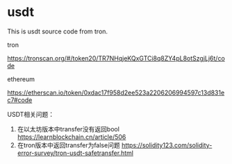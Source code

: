 # usdt
This is usdt source code from tron.

tron

https://tronscan.org/#/token20/TR7NHqjeKQxGTCi8q8ZY4pL8otSzgjLj6t/code

ethereum

https://etherscan.io/token/0xdac17f958d2ee523a2206206994597c13d831ec7#code

USDT相关问题：
1. 在以太坊版本中transfer没有返回bool https://learnblockchain.cn/article/506
2. 在tron版本中返回transfer为false问题 https://solidity123.com/solidity-error-survey/tron-usdt-safetransfer.html
